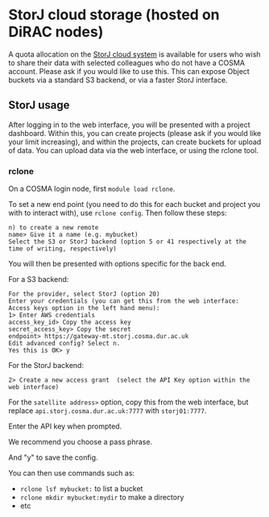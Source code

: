 # StorJ cloud storage (hosted on DiRAC nodes)

A quota allocation on the [StorJ cloud system](https://satellite.storj.cosma.dur.ac.uk/) is available for users who wish to share their data with selected colleagues who do not have a COSMA account.  Please ask if you would like to use this.  This can expose Object buckets via a standard S3 backend, or via a faster StorJ interface.

## StorJ usage

After logging in to the web interface, you will be presented with a project dashboard.  Within this, you can create projects (please ask if you would like your limit increasing), and within the projects, can create buckets for upload of data.  You can upload data via the web interface, or using the rclone tool.

### rclone

On a COSMA login node, first `module load rclone`.

To set a new end point (you need to do this for each bucket and project you with to interact with), use `rclone config`.  Then follow these steps:

```
n) to create a new remote
name> Give it a name (e.g. mybucket)
Select the S3 or StorJ backend (option 5 or 41 respectively at the time of writing, respectively)
```

You will then be presented with options specific for the back end.

For a S3 backend:

```
For the provider, select StorJ (option 20)
Enter your credentials (you can get this from the web interface: Access keys option in the left hand menu):
1> Enter AWS credentials
access_key_id> Copy the access key
secret_access_key> Copy the secret
endpoint> https://gateway-mt.storj.cosma.dur.ac.uk
Edit advanced config? Select n.
Yes this is OK> y
```

For the StorJ backend:

```
2> Create a new access grant  (select the API Key option within the web interface)
```

For the `satellite address>` option, copy this from the web interface, but replace `api.storj.cosma.dur.ac.uk:7777` with `storj01:7777`.

Enter the API key when prompted.

We recommend you choose a pass phrase.

And "y" to save the config.

You can then use commands such as:

- `rclone lsf mybucket:` to list a bucket
- `rclone mkdir mybucket:mydir` to make a directory
- etc

